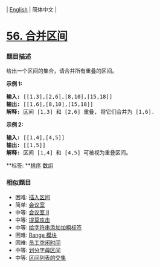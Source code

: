 | [English](README_EN.md) | 简体中文 |

# [56. 合并区间](https://leetcode-cn.com/problems/merge-intervals)
 ### 题目描述
<p>给出一个区间的集合，请合并所有重叠的区间。</p>

<p><strong>示例 1:</strong></p>

<pre><strong>输入:</strong> [[1,3],[2,6],[8,10],[15,18]]
<strong>输出:</strong> [[1,6],[8,10],[15,18]]
<strong>解释:</strong> 区间 [1,3] 和 [2,6] 重叠, 将它们合并为 [1,6].
</pre>

<p><strong>示例&nbsp;2:</strong></p>

<pre><strong>输入:</strong> [[1,4],[4,5]]
<strong>输出:</strong> [[1,5]]
<strong>解释:</strong> 区间 [1,4] 和 [4,5] 可被视为重叠区间。</pre>

**标签:	**[排序](https://leetcode-cn.com/tag/sort) [数组](https://leetcode-cn.com/tag/array) 
 ### 相似题目
- 困难:	[插入区间](https://leetcode-cn.com/problems/insert-interval) 
- 简单:	[会议室](https://leetcode-cn.com/problems/meeting-rooms) 
- 中等:	[会议室 II](https://leetcode-cn.com/problems/meeting-rooms-ii) 
- 中等:	[提莫攻击](https://leetcode-cn.com/problems/teemo-attacking) 
- 中等:	[给字符串添加加粗标签](https://leetcode-cn.com/problems/add-bold-tag-in-string) 
- 困难:	[Range 模块](https://leetcode-cn.com/problems/range-module) 
- 困难:	[员工空闲时间](https://leetcode-cn.com/problems/employee-free-time) 
- 中等:	[划分字母区间](https://leetcode-cn.com/problems/partition-labels) 
- 中等:	[区间列表的交集](https://leetcode-cn.com/problems/interval-list-intersections) 
